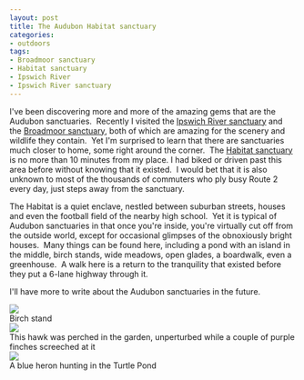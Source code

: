 ```yaml
---
layout: post
title: The Audubon Habitat sanctuary
categories:
- outdoors
tags:
- Broadmoor sanctuary
- Habitat sanctuary
- Ipswich River
- Ipswich River sanctuary
---
```

I've been discovering more and more of the amazing gems that are the Audubon sanctuaries.  Recently I visited the [Ipswich River sanctuary](http://www.massaudubon.org/Nature_Connection/Sanctuaries/Ipswich_River/index.php) and the [Broadmoor sanctuary](http://www.massaudubon.org/Nature_Connection/Sanctuaries/Broadmoor/index.php), both of which are amazing for the scenery and wildlife they contain.  Yet I'm surprised to learn that there are sanctuaries much closer to home, some right around the corner.  The [Habitat sanctuary](http://www.massaudubon.org/Nature_Connection/Sanctuaries/Habitat/index.php) is no more than 10 minutes from my place. I had biked or driven past this area before without knowing that it existed.  I would bet that it is also unknown to most of the thousands of commuters who ply busy Route 2 every day, just steps away from the sanctuary.

The Habitat is a quiet enclave, nestled between suburban streets, houses and even the football field of the nearby high school.  Yet it is typical of Audubon sanctuaries in that once you're inside, you're virtually cut off from the outside world, except for occasional glimpses of the obnoxiously bright houses.  Many things can be found here, including a pond with an island in the middle, birch stands, wide meadows, open glades, a boardwalk, even a greenhouse.  A walk here is a return to the tranquility that existed before they put a 6-lane highway through it.

I'll have more to write about the Audubon sanctuaries in the future.

<img src="https://dl.dropboxusercontent.com/u/52804626/audubon-habitat/DSC_0506.jpg" />
<figcaption>Birch stand</figcaption>

<img src="https://dl.dropboxusercontent.com/u/52804626/audubon-habitat/DSC_0451.jpg" />
<figcaption>This hawk was perched in the garden, unperturbed while a couple of purple finches screeched at it</figcaption>

<img src="https://dl.dropboxusercontent.com/u/52804626/audubon-habitat/DSC_0485.jpg" />
<figcaption>A blue heron hunting in the Turtle Pond</figcaption>
